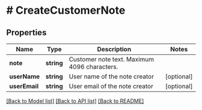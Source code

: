 # # CreateCustomerNote

## Properties

Name | Type | Description | Notes
------------ | ------------- | ------------- | -------------
**note** | **string** | Customer note text. Maximum 4096 characters. |
**userName** | **string** | User name of the note creator | [optional]
**userEmail** | **string** | User email of the note creator | [optional]

[[Back to Model list]](../../README.md#models) [[Back to API list]](../../README.md#endpoints) [[Back to README]](../../README.md)
